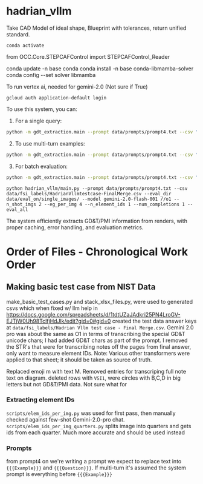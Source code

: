 # hadrian_vllm
Take CAD Model of ideal shape, Blueprint with tolerances, return unified standard.

``` # python-occ only on conda
conda activate
```


from OCC.Core.STEPCAFControl import STEPCAFControl_Reader

conda update -n base conda
conda install -n base conda-libmamba-solver
conda config --set solver libmamba


To run vertex ai, needed for gemini-2.0 (Not sure if True)
```
gcloud auth application-default login
```


To use this system, you can:

1. For a single query:
```bash
python -m gdt_extraction.main --prompt data/prompts/prompt4.txt --csv "data/fsi_labels/Hadrian Vllm test case - Final Merge.csv" --eval_dir data/eval_on/single_images/ --image data/eval_on/single_images/nist_ftc_07_asme1_rd_elem_ids_pg1.png --element_id D12 --model gpt-4o
```

2. To use multi-turn examples:
```bash
python -m gdt_extraction.main --prompt data/prompts/prompt4.txt --csv "data/fsi_labels/Hadrian Vllm test case - Final Merge.csv" --eval_dir data/eval_on/single_images/ --image data/eval_on/single_images/nist_ftc_07_asme1_rd_elem_ids_pg1.png --element_id D12 --model gpt-4o --multiturn
```

3. For batch evaluation:
```bash
python -m gdt_extraction.main --prompt data/prompts/prompt4.txt --csv "data/fsi_labels/Hadrian Vllm test case - Final Merge.csv" --eval_dir data/eval_on/single_images/ --model gpt-4o --num_completions 1 --eval_all
```

```
python hadrian_vllm/main.py --prompt data/prompts/prompt4.txt --csv data/fsi_labels/HadrianVllmtestcase-FinalMerge.csv --eval_dir data/eval_on/single_images/ --model gemini-2.0-flash-001 //o1 --n_shot_imgs 2 --eg_per_img 4 --n_element_ids 1 --num_completions 1 --eval_all
```

The system efficiently extracts GD&T/PMI information from renders, with proper caching, error handling, and evaluation metrics.



# Order of Files - Chronological Work Order
## Making basic test case from NIST Data
make_basic_test_cases.py and stack_xlsx_files.py, were used to generated csvs which when fixed w/ llm help in https://docs.google.com/spreadsheets/d/1tdtUZaJAdkri25PN4LroGV-EJTjW0Uh98TclfjHdJlk/edit?gid=0#gid=0
created the test data answer keys at `data/fsi_labels/Hadrian Vllm test case - Final Merge.csv`. Gemini 2.0 pro was about the same as O1 in terms of transcribing the special GD&T unicode chars; I had added GD&T chars as part of the prompt. I removed the STR's that were for transcribing notes off the pages from final answer, only want to measure element IDs.
Note: Various other transformers were applied to that sheet; it should be taken as source of truth.

Replaced emoji m with text M.
Removed entries for transcriping full note text on diagram.
deleted rows with `VSI1`, were circles with B,C,D in big letters but not GD&T/PMI data. Not sure what for

### Extracting element IDs
`scripts/elem_ids_per_img.py` was used for first pass, then manually checked against few-shot Gemini-2.0-pro chat.
`scripts/elem_ids_per_img_quarters.py` splits image into quarters and gets ids from each quarter. Much more accurate and should be used instead

### Prompts
from prompt4 on we're writing a prompt we expect to replace text into `{{{Example}}}` and `{{{Question}}}`. If multi-turn it's assumed the system prompt is everything before `{{{Example}}}`

